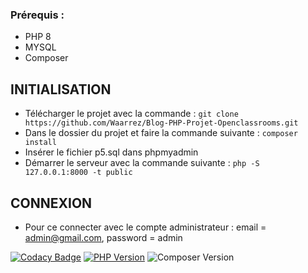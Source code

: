 ### Prérequis : 
- PHP 8
- MYSQL
- Composer

## INITIALISATION 

- Télécharger le projet avec la commande : ``` git clone https://github.com/Waarrez/Blog-PHP-Projet-Openclassrooms.git ```
- Dans le dossier du projet et faire la commande suivante : ``` composer install ```
- Insérer le fichier p5.sql dans phpmyadmin
- Démarrer le serveur avec la commande suivante : ``` php -S 127.0.0.1:8000 -t public ```

## CONNEXION
- Pour ce connecter avec le compte administrateur : email = admin@gmail.com,  password = admin

[![Codacy Badge](https://app.codacy.com/project/badge/Grade/43dfa83ce4b04fa8b24d591d2b5f1dcb)](https://app.codacy.com/gh/Waarrez/Blog-PHP-Projet-Openclassrooms/dashboard?utm_source=gh&utm_medium=referral&utm_content=&utm_campaign=Badge_grade)
[![PHP Version](https://img.shields.io/badge/php-8.0-blue)](https://www.php.net/releases/8.0/en.php)
![Composer Version](https://img.shields.io/badge/Composer-2.6.6-blue)

